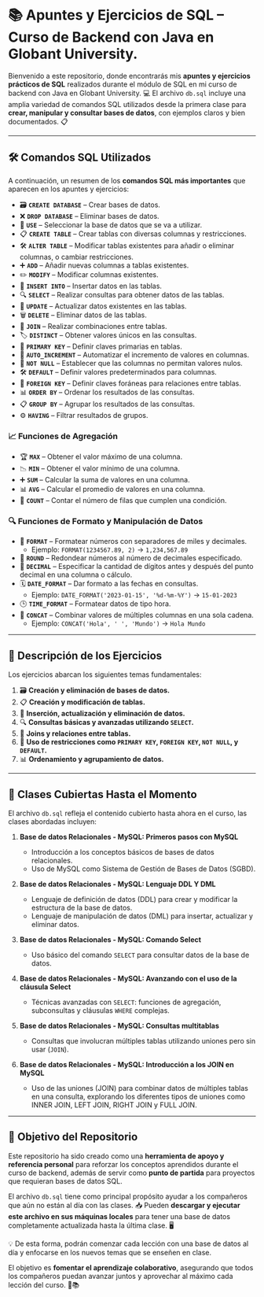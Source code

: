 # 📚 Apuntes y Ejercicios de SQL – Curso de Backend con Java en Globant University.

Bienvenido a este repositorio, donde encontrarás mis **apuntes y ejercicios prácticos de SQL** realizados durante el módulo de SQL en mi curso de backend con Java en Globant University. 💻 El archivo `db.sql` incluye una amplia variedad de comandos SQL utilizados desde la primera clase para **crear, manipular y consultar bases de datos**, con ejemplos claros y bien documentados. 📋

---

## 🛠️ Comandos SQL Utilizados

A continuación, un resumen de los **comandos SQL más importantes** que aparecen en los apuntes y ejercicios:

- 🗃️ **`CREATE DATABASE`** – Crear bases de datos.
- ❌ **`DROP DATABASE`** – Eliminar bases de datos.
- 📂 **`USE`** – Seleccionar la base de datos que se va a utilizar.
- 📋 **`CREATE TABLE`** – Crear tablas con diversas columnas y restricciones.
- 🛠️ **`ALTER TABLE`** – Modificar tablas existentes para añadir o eliminar columnas, o cambiar restricciones.
- ➕ **`ADD`** – Añadir nuevas columnas a tablas existentes.
- ✏️ **`MODIFY`** – Modificar columnas existentes.
- 📝 **`INSERT INTO`** – Insertar datos en las tablas.
- 🔍 **`SELECT`** – Realizar consultas para obtener datos de las tablas.
- 🔄 **`UPDATE`** – Actualizar datos existentes en las tablas.
- 🗑️ **`DELETE`** – Eliminar datos de las tablas.
- 🔗 **`JOIN`** – Realizar combinaciones entre tablas.
- 🏷️ **`DISTINCT`** – Obtener valores únicos en las consultas.
- 🔑 **`PRIMARY KEY`** – Definir claves primarias en tablas.
- 🚀 **`AUTO_INCREMENT`** – Automatizar el incremento de valores en columnas.
- 🚫 **`NOT NULL`** – Establecer que las columnas no permitan valores nulos.
- 🛠️ **`DEFAULT`** – Definir valores predeterminados para columnas.
- 🔐 **`FOREIGN KEY`** – Definir claves foráneas para relaciones entre tablas.
- 📊 **`ORDER BY`** – Ordenar los resultados de las consultas.
- 📋 **`GROUP BY`** – Agrupar los resultados de las consultas.
- ⚙️ **`HAVING`** – Filtrar resultados de grupos.

### 📈 Funciones de Agregación

- 🏆 **`MAX`** – Obtener el valor máximo de una columna.
- 📉 **`MIN`** – Obtener el valor mínimo de una columna.
- ➕ **`SUM`** – Calcular la suma de valores en una columna.
- 📊 **`AVG`** – Calcular el promedio de valores en una columna.
- 🔢 **`COUNT`** – Contar el número de filas que cumplen una condición.

### 🔍 Funciones de Formato y Manipulación de Datos

- 🔢 **`FORMAT`** – Formatear números con separadores de miles y decimales.
  - Ejemplo: `FORMAT(1234567.89, 2)` → `1,234,567.89`
- 🎯 **`ROUND`** – Redondear números al número de decimales especificado.
- 💯 **`DECIMAL`** – Especificar la cantidad de dígitos antes y después del punto decimal en una columna o cálculo.
- 🗓️ **`DATE_FORMAT`** – Dar formato a las fechas en consultas.
  - Ejemplo: `DATE_FORMAT('2023-01-15', '%d-%m-%Y')` → `15-01-2023`
- 🕒 **`TIME_FORMAT`** – Formatear datos de tipo hora.
- 🔡 **`CONCAT`** – Combinar valores de múltiples columnas en una sola cadena.
  - Ejemplo: `CONCAT('Hola', ' ', 'Mundo')` → `Hola Mundo`

---

## 📖 Descripción de los Ejercicios

Los ejercicios abarcan los siguientes temas fundamentales:

1. 🗃️ **Creación y eliminación de bases de datos.**
2. 📋 **Creación y modificación de tablas.**
3. 📝 **Inserción, actualización y eliminación de datos.**
4. 🔍 **Consultas básicas y avanzadas utilizando `SELECT`.**
5. 🔗 **Joins y relaciones entre tablas.**
6. 🔑 **Uso de restricciones como `PRIMARY KEY`, `FOREIGN KEY`, `NOT NULL`, y `DEFAULT`.**
7. 📊 **Ordenamiento y agrupamiento de datos.**

---

## 📝 Clases Cubiertas Hasta el Momento

El archivo `db.sql` refleja el contenido cubierto hasta ahora en el curso, las clases abordadas incluyen:

1. **Base de datos Relacionales - MySQL: Primeros pasos con MySQL**

   - Introducción a los conceptos básicos de bases de datos relacionales.
   - Uso de MySQL como Sistema de Gestión de Bases de Datos (SGBD).

2. **Base de datos Relacionales - MySQL: Lenguaje DDL Y DML**

   - Lenguaje de definición de datos (DDL) para crear y modificar la estructura de la base de datos.
   - Lenguaje de manipulación de datos (DML) para insertar, actualizar y eliminar datos.

3. **Base de datos Relacionales - MySQL: Comando Select**

   - Uso básico del comando `SELECT` para consultar datos de la base de datos.

4. **Base de datos Relacionales - MySQL: Avanzando con el uso de la cláusula Select**

   - Técnicas avanzadas con `SELECT`: funciones de agregación, subconsultas y cláusulas `WHERE` complejas.

5. **Base de datos Relacionales - MySQL: Consultas multitablas**

   - Consultas que involucran múltiples tablas utilizando uniones pero sin usar (`JOIN`).

6. **Base de datos Relacionales - MySQL: Introducción a los JOIN en MySQL**
   - Uso de las uniones (JOIN) para combinar datos de múltiples tablas en una consulta, explorando los diferentes tipos de uniones como INNER JOIN, LEFT JOIN, RIGHT JOIN y FULL JOIN.

---

## 🎯 Objetivo del Repositorio

Este repositorio ha sido creado como una **herramienta de apoyo y referencia personal** para reforzar los conceptos aprendidos durante el curso de backend, además de servir como **punto de partida** para proyectos que requieran bases de datos SQL.

El archivo `db.sql` tiene como principal propósito ayudar a los compañeros que aún no están al día con las clases. 📥 Pueden **descargar y ejecutar este archivo en sus máquinas locales** para tener una base de datos completamente actualizada hasta la última clase. 🖥️

💡 De esta forma, podrán comenzar cada lección con una base de datos al día y enfocarse en los nuevos temas que se enseñen en clase.

El objetivo es **fomentar el aprendizaje colaborativo**, asegurando que todos los compañeros puedan avanzar juntos y aprovechar al máximo cada lección del curso. 🤝📚
